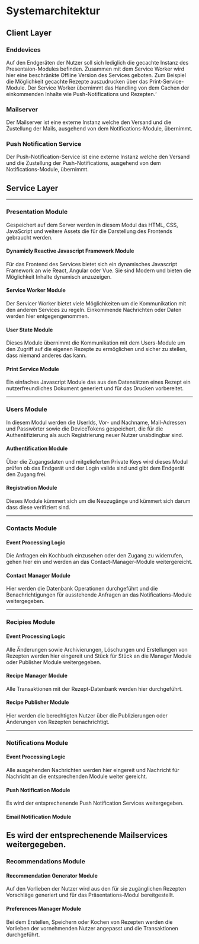 # Systemarchitektur
 
## Client Layer

### Enddevices
Auf den Endgeräten der Nutzer soll sich lediglich die gecachte Instanz des Presentaion-Modules befinden. Zusammen mit dem Service Worker wird hier eine beschränkte Offline Version des Services geboten. Zum Beispiel die Möglichkeit gecachte Rezepte auszudrucken über das Print-Service-Module. Der Service Worker übernimmt das Handling von dem Cachen der einkommenden Inhalte wie Push-Notifications und Rezepten.‘

### Mailserver
Der Mailserver ist eine externe Instanz welche den Versand und die Zustellung der Mails, ausgehend von dem Notifications-Module, übernimmt.

### Push Notification Service
Der Push-Notification-Service ist eine externe Instanz welche den Versand und die Zustellung der Push-Notifications, ausgehend von dem Notifications-Module, übernimmt.

## Service Layer
--- 

### Presentation Module
Gespeichert auf dem Server werden in diesem Modul das HTML, CSS, JavaScript und weitere Assets die für die Darstellung des Frontends gebraucht werden.

#### Dynamicly Reactive Javascript Framework Module
Für das Frontend des Services bietet sich ein dynamisches Javascript Framework an wie React, Angular oder Vue. Sie sind Modern und bieten die Möglichkeit Inhalte dynamisch anzuzeigen.

#### Service Worker Module
Der Servicer Worker bietet viele Möglichkeiten um die Kommunikation mit den anderen Services zu regeln. Einkommende Nachrichten oder Daten werden hier entgegengenommen.

#### User State Module
Dieses Module übernimmt die Kommunikation mit dem Users-Module um den Zugriff auf die eigenen Rezepte zu ermöglichen und sicher zu stellen, dass niemand anderes das kann.

#### Print Service Module
Ein einfaches Javascript Module das aus den Datensätzen eines Rezept ein nutzerfreundliches Dokument generiert und für das Drucken vorbereitet.

--- 

### Users Module
In diesem Modul werden die UserIds, Vor- und Nachname, Mail-Adressen und Passwörter sowie die DeviceTokens gespeichert, die für die Authentifizierung als auch Registrierung neuer Nutzer unabdingbar sind.

#### Authentification Module
Über die Zugangsdaten und mitgelieferten Private Keys wird dieses Modul prüfen ob das Endgerät und der Login valide sind und gibt dem Endgerät den Zugang frei.

#### Registration Module
Dieses Module kümmert sich um die Neuzugänge und kümmert sich darum dass diese verifiziert sind.

--- 

### Contacts Module

#### Event Processing Logic
Die Anfragen ein Kochbuch einzusehen oder den Zugang zu widerrufen, gehen hier ein und werden an das Contact-Manager-Module weitergereicht.

#### Contact Manager Module
Hier werden die Datenbank Operationen durchgeführt und die Benachrichtigungen für ausstehende Anfragen an das Notifications-Module weitergegeben.

--- 

### Recipies Module

#### Event Processing Logic
Alle Änderungen sowie Archivierungen, Löschungen und Erstellungen von Rezepten werden hier eingereit und Stück für Stück an die Manager Module oder Publisher Module weitergegeben.

#### Recipe Manager Module
Alle Transaktionen mit der Rezept-Datenbank werden hier durchgeführt.

#### Recipe Publisher Module
Hier werden die berechtigten Nutzer über die Publizierungen oder Änderungen von Rezepten benachrichtigt.

--- 

### Notifications Module

#### Event Processing Logic
Alle ausgehenden Nachrichten werden hier eingereit und Nachricht für Nachricht an die entsprechenden Module weiter gereicht.

#### Push Notification Module
Es wird der entsprechenende Push Notification Services weitergegeben.

#### Email Notification Module
Es wird der entsprechenende Mailservices weitergegeben.
--- 

### Recommendations Module

#### Recommendation Generator Module
Auf den Vorlieben der Nutzer wird aus den für sie zugänglichen Rezepten Vorschläge generiert und für das Präsentations-Modul bereitgestellt.

#### Preferences Manager Module
Bei dem Erstellen, Speichern oder Kochen von Rezepten werden die Vorlieben der vornehmenden Nutzer angepasst und die Transaktionen durchgeführt.